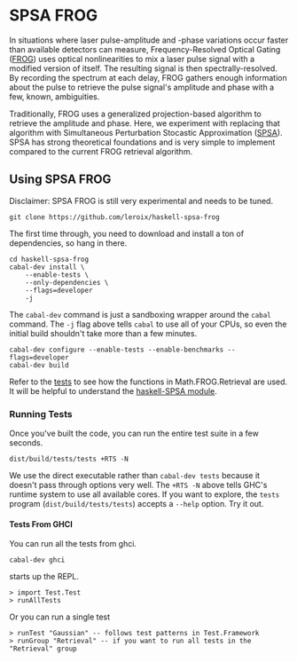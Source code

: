 # SPSA FROG

In situations where laser pulse-amplitude and -phase variations occur faster than available detectors can measure, 
Frequency-Resolved Optical Gating ([FROG](http://frog.gatech.edu/Pubs/Trebino-FROGreview-RSI-1997.pdf)) 
uses optical nonlinearities
to mix a laser pulse signal with a modified version of itself. The resulting signal is then 
spectrally-resolved. By recording the spectrum at each delay, FROG gathers enough information
about the pulse to retrieve the pulse signal's amplitude and phase with a few, known, ambiguities.

Traditionally, FROG uses a generalized projection-based algorithm to retrieve the amplitude and phase.
Here, we experiment with replacing that algorithm with Simultaneous Perturbation Stocastic Approximation
 ([SPSA](http://jhuapl.edu/SPSA)). SPSA has strong theoretical foundations and is very simple to 
implement compared to the current FROG retrieval algorithm.


## Using SPSA FROG
Disclaimer: SPSA FROG is still very experimental and needs to be tuned.

`git clone https://github.com/leroix/haskell-spsa-frog`

The first time through, you need to download and install a ton of
dependencies, so hang in there.

    cd haskell-spsa-frog
    cabal-dev install \
        --enable-tests \
        --only-dependencies \
        --flags=developer
        -j

The `cabal-dev` command is just a sandboxing wrapper around the
`cabal` command.  The `-j` flag above tells `cabal` to use all of your
CPUs, so even the initial build shouldn't take more than a few
minutes.

```
cabal-dev configure --enable-tests --enable-benchmarks --flags=developer
cabal-dev build
```

Refer to the [tests](https://github.com/leroix/haskell-spsa-frog/blob/master/tests/Test/Test.hs) 
 to see how the functions in Math.FROG.Retrieval are used. It will be helpful
to understand the [haskell-SPSA module](http://hackage.haskell.org/package/spsa).


### Running Tests

Once you've built the code, you can run the entire test suite in a few
seconds.

```
dist/build/tests/tests +RTS -N
```

We use the direct executable rather than `cabal-dev tests` because it doesn't pass through options very well. The `+RTS -N` above tells GHC's runtime system to use all available cores. If you want to explore, the `tests` program (`dist/build/tests/tests`) accepts a `--help` option. Try it out.


#### Tests From GHCI

You can run all the tests from ghci.

```
cabal-dev ghci
```

starts up the REPL.

```
> import Test.Test
> runAllTests
```

Or you can run a single test

```
> runTest "Gaussian" -- follows test patterns in Test.Framework
> runGroup "Retrieval" -- if you want to run all tests in the "Retrieval" group
```
